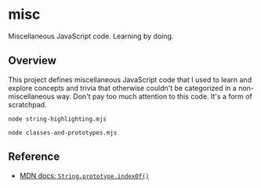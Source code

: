 # misc

Miscellaneous JavaScript code. Learning by doing.


## Overview

This project defines miscellaneous JavaScript code that I used to learn and explore concepts and trivia that otherwise
couldn't be categorized in a non-miscellaneous way. Don't pay too much attention to this code. It's a form of scratchpad.

```shell
node string-highlighting.mjs
```

```shell
node classes-and-prototypes.mjs
```

  
## Reference

* [MDN docs: `String.prototype.indexOf()`](https://developer.mozilla.org/en-US/docs/Web/JavaScript/Reference/Global_Objects/String/indexOf)
